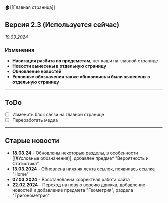 🏠[[Главная страница]]
## Версия 2.3 (Используется сейчас)
*19.03.2024*
### Изменения
- **Навигация разбита по предеметам**, нет каши на главной странице
- **Новости вынесены в отдельную страницу**
- **Обновление новостей**
- **Условные обозначения также обновились и были вынесены в отдельную страницу**

---
## ToDo
- [ ] Изменить блок связи на главной странице
- [ ] Переработать медиа
---
## Старые новости
- **18.03.24** - Обновлены некоторые разделы, в особенности [[#Условные обозначения]], добавлен предмет "Вероятность и Статистика"
- **13.03.2024** - Обновлена нижняя лента ссылок, появилась ссылка "Home"
- **07.03.2024** - Восстановлена корректная работа сайта
- **22.02.2024** - Переход на новую версию движка, добавление новостей и добавление предмета "Геометрия", раздела "Тригонометрия"